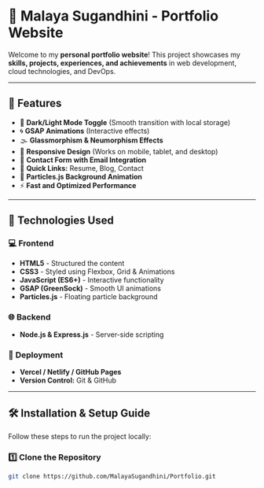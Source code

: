 # 🚀 Malaya Sugandhini - Portfolio Website

Welcome to my **personal portfolio website**! This project showcases my **skills, projects, experiences, and achievements** in web development, cloud technologies, and DevOps.

---

## 🌟 Features

- 🎨 **Dark/Light Mode Toggle** (Smooth transition with local storage)
- 🌀 **GSAP Animations** (Interactive effects)
- 🌫 **Glassmorphism & Neumorphism Effects**
- 🎯 **Responsive Design** (Works on mobile, tablet, and desktop)
- 📧 **Contact Form with Email Integration**
- 🔗 **Quick Links:** Resume, Blog, Contact
- 🌌 **Particles.js Background Animation**
- ⚡ **Fast and Optimized Performance**

---

## 📌 Technologies Used

### 💻 **Frontend**
- **HTML5** - Structured the content
- **CSS3** - Styled using Flexbox, Grid & Animations
- **JavaScript (ES6+)** - Interactive functionality
- **GSAP (GreenSock)** - Smooth UI animations
- **Particles.js** - Floating particle background

### 🌐 **Backend**
- **Node.js & Express.js** - Server-side scripting

### 🚀 **Deployment**
- **Vercel / Netlify / GitHub Pages**
- **Version Control:** Git & GitHub

---

## 🛠️ Installation & Setup Guide

Follow these steps to run the project locally:

### 1️⃣ Clone the Repository
```sh
git clone https://github.com/MalayaSugandhini/Portfolio.git


